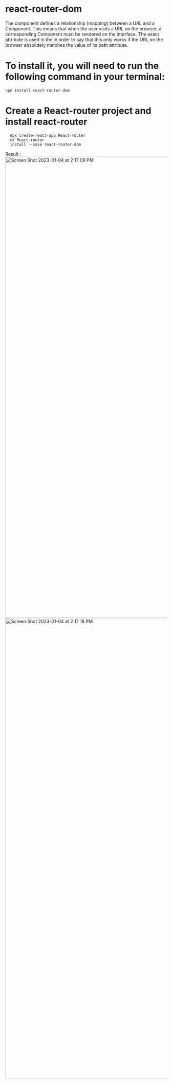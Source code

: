 # react-router-dom

The <Route> component defines a relationship (mapping) between a URL and a Component. This means that when the user visits a URL on the browser,
a corresponding Component must be rendered on the interface.
The exact attribute is used in the <Route> in order to say that this <Route> only works if the URL on the browser absolutely matches the value of its path attribute.
  
# To install it, you will need to run the following command in your terminal:
  ```
  npm install react-router-dom
  ```
  
# Create a React-router project and install react-router
```
  npx create-react-app React-router
  cd React-router
  install --save react-router-dom
```
  
  Result :
  <img width="1435" alt="Screen Shot 2023-01-04 at 2 17 09 PM" src="https://user-images.githubusercontent.com/110359866/210564753-b7048ae1-e84a-45ca-aa40-fb36d6f61a9a.png">
<img width="1433" alt="Screen Shot 2023-01-04 at 2 17 18 PM" src="https://user-images.githubusercontent.com/110359866/210564791-e3c4a21b-3de0-4eee-b9ca-afe281db11ee.png">
